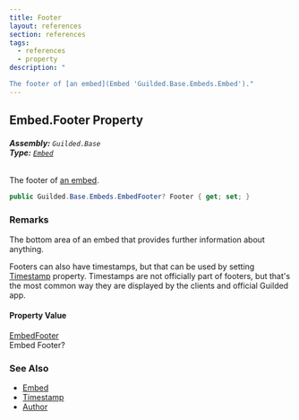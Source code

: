 ```yaml
---
title: Footer
layout: references
section: references
tags:
  - references
  - property
description: "

The footer of [an embed](Embed 'Guilded.Base.Embeds.Embed')."
---
```


## Embed.Footer Property
###### **Assembly:** `Guilded.Base`<br/>**Type:** [`Embed`](Embed 'Guilded.Base.Embeds.Embed')

The footer of [an embed](Embed 'Guilded.Base.Embeds.Embed').

```csharp
public Guilded.Base.Embeds.EmbedFooter? Footer { get; set; }
```

### Remarks
  
The bottom area of an embed that provides further information about anything.  
  
Footers can also have timestamps, but that can be used by setting [Timestamp](Embed.Timestamp 'Guilded.Base.Embeds.Embed.Timestamp') property. Timestamps are not officially part of footers, but that's the most common way they are displayed by the clients and official Guilded app.

#### Property Value
[EmbedFooter](EmbedFooter 'Guilded.Base.Embeds.EmbedFooter')  
Embed Footer?

### See Also
- [Embed](Embed 'Guilded.Base.Embeds.Embed')
- [Timestamp](Embed.Timestamp 'Guilded.Base.Embeds.Embed.Timestamp')
- [Author](Embed.Author 'Guilded.Base.Embeds.Embed.Author')